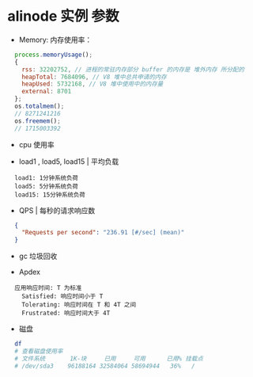 # alinode 实例 参数

* Memory: 内存使用率：
```js
  process.memoryUsage();
  { 
    rss: 32202752, // 进程的常驻内存部分 buffer 的内存是 堆外内存 所分配的
    heapTotal: 7684096, // V8 堆中总共申请的内存
    heapUsed: 5732168, // V8 堆中使用中的内存量
    external: 8701 
  };
  os.totalmem();
  // 8271241216
  os.freemem();
  // 1715003392
```
* cpu 使用率

* load1 , load5, load15 | 平均负载
```
  load1: 1分钟系统负荷
  load5: 5分钟系统负荷
  load15: 15分钟系统负荷
```

* QPS | 每秒的请求响应数
```json
  {
    "Requests per second": "236.91 [#/sec] (mean)"
  }
```
* gc 垃圾回收

* Apdex
```
  应用响应时间: T 为标准
    Satisfied: 响应时间小于 T
    Tolerating: 响应时间在 T 和 4T 之间
    Frustrated: 响应时间大于 4T
```

* 磁盘
```bash
  df 
  # 查看磁盘使用率
  # 文件系统       1K-块     已用     可用      已用% 挂载点
  # /dev/sda3    96188164 32584064 58694944   36%   /
```